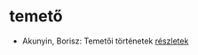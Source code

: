 # temető

- Akunyin, Borisz: Temetői történetek [részletek](../_details/Akunyin%2C%20Borisz.md#id_714)